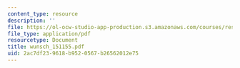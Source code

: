 ```yaml
---
content_type: resource
description: ''
file: https://ol-ocw-studio-app-production.s3.amazonaws.com/courses/res-12-000-evolution-of-physical-oceanography-spring-2007/2ac7df239618b9520567b26562012e75_wunsch_151155.pdf
file_type: application/pdf
resourcetype: Document
title: wunsch_151155.pdf
uid: 2ac7df23-9618-b952-0567-b26562012e75
---
```

